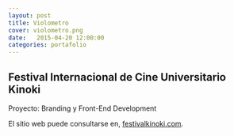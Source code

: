 ```yaml
---
layout: post
title: Violometro
cover: violometro.png
date:   2015-04-20 12:00:00
categories: portafolio
---
```


## Festival Internacional de Cine Universitario Kinoki

Proyecto: Branding y Front-End Development

El sitio web puede consultarse en, [festivalkinoki.com](http://festivalkinoki.com).



